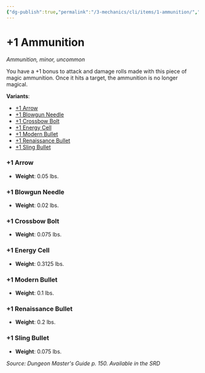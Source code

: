 ```yaml
---
{"dg-publish":true,"permalink":"/3-mechanics/cli/items/1-ammunition/","tags":["ttrpg-cli/compendium/src/5e/dmg","ttrpg-cli/item/age/futuristic","ttrpg-cli/item/age/modern","ttrpg-cli/item/age/renaissance","ttrpg-cli/item/gear/ammunition","ttrpg-cli/item/gear/ammunition-firearm","ttrpg-cli/item/rarity/uncommon","ttrpg-cli/item/tier/minor","ttrpg-cli/item/wondrous/generic-variant"],"noteIcon":""}
---
```


# +1 Ammunition
*Ammunition, minor, uncommon*  



You have a +1 bonus to attack and damage rolls made with this piece of magic ammunition. Once it hits a target, the ammunition is no longer magical.

**Variants**:
- [+1 Arrow](#+1%20Arrow)
- [+1 Blowgun Needle](#+1%20Blowgun%20Needle)
- [+1 Crossbow Bolt](#+1%20Crossbow%20Bolt)
- [+1 Energy Cell](#+1%20Energy%20Cell)
- [+1 Modern Bullet](#+1%20Modern%20Bullet)
- [+1 Renaissance Bullet](#+1%20Renaissance%20Bullet)
- [+1 Sling Bullet](#+1%20Sling%20Bullet)

### +1 Arrow

- **Weight**: 0.05 lbs.

### +1 Blowgun Needle

- **Weight**: 0.02 lbs.

### +1 Crossbow Bolt

- **Weight**: 0.075 lbs.

### +1 Energy Cell

- **Weight**: 0.3125 lbs.

### +1 Modern Bullet

- **Weight**: 0.1 lbs.

### +1 Renaissance Bullet

- **Weight**: 0.2 lbs.

### +1 Sling Bullet

- **Weight**: 0.075 lbs.


*Source: Dungeon Master's Guide p. 150. Available in the <span title='Systems Reference Document (5.1)'>SRD</span>*
